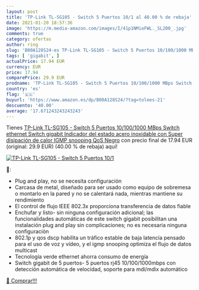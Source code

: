 ```yaml
---
layout: post
title: 'TP-Link TL-SG105 - Switch 5 Puertos 10/1 al 40.00 % de rebaja'
date: 2021-01-20 18:57:36
image: 'https://m.media-amazon.com/images/I/41p1NMieFWL._SL200_.jpg'
comments: true
category: ofertas
author: ring
slug: 'B00A128S24-es TP-Link TL-SG105 - Switch 5 Puertos 10/100/1000 MBps...'
tags: [ 'gigabit', ]
actualPrice: 17.94 EUR
currency: EUR
price: 17.94
comparePrice: 29.9 EUR
prodname: 'TP-Link TL-SG105 - Switch 5 Puertos 10/100/1000 MBps Switch ethernet  Switch gigabit  Indicador del estado  acero inoxidable con Super disipación de calor  IGMP snooping  QoS  Negro'
country: 'es'
flag: '🇪🇸'
buyurl: 'https://www.amazon.es/dp/B00A128S24/?tag=tolees-21'
descuento: '40.00'
average: '17.671243243243243'
---
```


Tienes [TP-Link TL-SG105 - Switch 5 Puertos 10/100/1000 MBps Switch ethernet  Switch gigabit  Indicador del estado  acero inoxidable con Super disipación de calor  IGMP snooping  QoS  Negro](https://www.amazon.es/dp/B00A128S24/?tag=tolees-21) con precio final de  17.94 EUR (original: 29.9 EUR) (40.00 %  de rebaja) aqui!

[![TP-Link TL-SG105 - Switch 5 Puertos 10/1](https://m.media-amazon.com/images/I/41p1NMieFWL._SL200_.jpg)](https://www.amazon.es/dp/B00A128S24/?tag=tolees-21)

🔎:

- Plug and play, no se necesita configuración
- Carcasa de metal, diseñado para ser usado como equipo de sobremesa o montarlo en la pared y no se calentará nada, mientras mantiene su rendimiento
- El control de flujo IEEE 802.3x proporciona transferencia de datos fiable
- Enchufar y listo- sin ninguna configuración adicional; las funcionalidades automáticas de este switch gigabit posibilitan una instalación plug and play sin complicaciones; no es necesaria ninguna configuración
- 802.1p y qos dscp habilita un tráfico estable de baja latencia pensado para el uso de voz y vídeo, y el igmp snooping optimiza el flujo de datos multicast
- Tecnología verde ethernet ahorra consumo de energía
- Switch gigabit de 5 puertos- 5 puertos rj45 10/100/1000mbps con detección automática de velocidad, soporte para mdi/mdix automático

[🛒 Comprar!!!](https://www.amazon.es/dp/B00A128S24/?tag=tolees-21)

